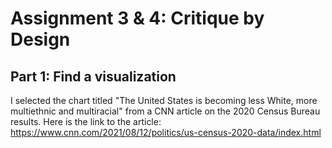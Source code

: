# Assignment 3 & 4: Critique by Design

## Part 1: Find a visualization
I selected the chart titled "The United States is becoming less White, more multiethnic and multiracial" from a CNN article on the 2020 Census Bureau results. Here is the link to the article: https://www.cnn.com/2021/08/12/politics/us-census-2020-data/index.html
